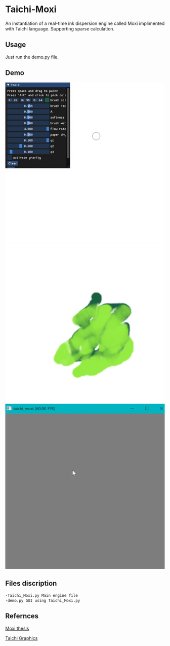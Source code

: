 # Taichi-Moxi
An instantiation of a real-time ink dispersion engine called Moxi implimented with Taichi language. Supporting sparse calculation.

## Usage
Just run the demo.py file.

## Demo
![demo](drawing_demo.gif "Example of using")
![picture](example.png)
![sparse demo](demo.gif "Demonstration of sparse calculation")

## Files discription
```
-Taichi_Moxi.py Main engine file
-demo.py GUI using Taichi_Moxi.py
```

## Refernces
[Moxi thesis](http://visgraph.cse.ust.hk/MoXi/moxi.pdf)

[Taichi Graphics](https://taichi.graphics/)
